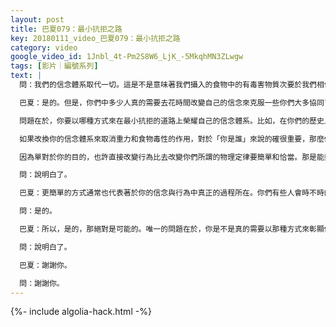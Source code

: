 ```yaml
---
layout: post
title: 巴夏079：最小抗拒之路
key: 20180111_video_巴夏079：最小抗拒之路
category: video
google_video_id: 1Jnbl_4t-Pm2S8W6_LjK_-5MkqhMN3ZLwgw
tags: [影片｜編號系列]
text: |
  問：我們的信念體系取代一切。這是不是意味著我們攝入的食物中的有毒害物質次要於我們相信它是無害的？

  巴夏：是的。但是，你們中多少人真的需要去花時間改變自己的信念來克服一些你們大多協同了去相信的化學觀點，而不是改變一些信念和改變一些行為來吃更健康的食物？

  問題在於，你要以哪種方式來在最小抗拒的道路上榮耀自己的信念體系。比如，在你們的歷史上有一些人曾經成功的克服了重力並能懸空，當然，這是完全可能的。但地球遊戲的一般性協定會將那類事情放到你們大多數的自動導航裡去，以至於你不用去考慮它，因為那並不隨時都代表著你所演繹著的主題。所以你不用老是想著自己是不是困陷在地面上了，你就直接認同了重力的存在，並且通常你的一生也會協同倚仗這點。

  如果改換你的信念體系來取消重力和食物毒性的作用，對於「你是誰」來說的確很重要，那麼你肯定是能夠以各種方式做到這點的。但你必須誠實地決定那是不是真的必要，是不是真的代表著抗拒最小的道路。

  因為單對於你的目的，也許直接改變行為比去改變你們所謂的物理定律要簡單和恰當。那是能夠做到的，但是你們絕大多數人沒必要選擇那麼麻煩的做法，因為有很多更簡單的方式也能達到相同的目的。說明白了？

  問：說明白了。

  巴夏：更簡單的方式通常也代表著於你的信念與行為中真正的過程所在。你們有些人會時不時的發現，當你真的徹底協調了自身時，那一刻你也許會立刻取締掉那些具代表性的觀念，那麼那一刻本來會引起有害影響的事物將能夠被徹底的中性化（無害無益）。這的確也已經發生在你們星球上了，你們的醫生稱為「奇蹟治癒」。你跟上了嗎？

  問：是的。

  巴夏：所以，是的，那絕對是可能的。唯一的問題在於，你是不是真的需要以那種方式來彰顯你的最小抗拒之路，這由你來決定。但你必須在這點上對自己誠實，而不是迫切地將之變成一場試圖克服某事的鬥爭，結果卻是在證明你的人生主題的過程里根本不用去克服的。說明白了？

  問：說明白了。

  巴夏：謝謝你。

  問：謝謝你。
---
```


{%- include algolia-hack.html -%}
